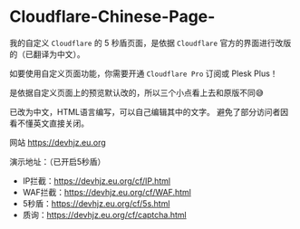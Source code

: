 # Cloudflare-Chinese-Page-

我的自定义 `Cloudflare` 的 5 秒盾页面，是依据 `Cloudflare` 官方的界面进行改版的（已翻译为中文）。 

如要使用自定义页面功能，你需要开通 `Cloudflare Pro` 订阅或 Plesk Plus！ 

是依据自定义页面上的预览默认改的，所以三个小点看上去和原版不同😅 

已改为中文，HTML语言编写，可以自己编辑其中的文字。 避免了部分访问者因看不懂英文直接关闭。

网站 <https://devhjz.eu.org> 

演示地址：（已开启5秒盾）

+ IP拦截：<https://devhjz.eu.org/cf/IP.html>
+ WAF拦截：<https://devhjz.eu.org/cf/WAF.html>
+ 5秒盾：<https://devhjz.eu.org/cf/5s.html>
+ 质询：<https://devhjz.eu.org/cf/captcha.html>
